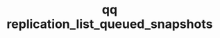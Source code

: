 ---
category: replication
command: replication_list_queued_snapshots
optional_options:
- alternate: []
  help: Unique identifier of the source replication relationship.
  name: --id
  required: true
permalink: /qq-cli-command-guide/replication/replication_list_queued_snapshots.html
positional_options: []
sidebar: qq_cli_command_reference_sidebar
summary: This section explains how to use the <code>qq replication_list_queued_snapshots</code>
  command.
synopsis: List information for all snapshots awaiting replication by the specified
  source replication relationship.
title: qq replication_list_queued_snapshots
usage: qq replication_list_queued_snapshots [-h] --id ID
zendesk_source: qq CLI Command Guide

---
